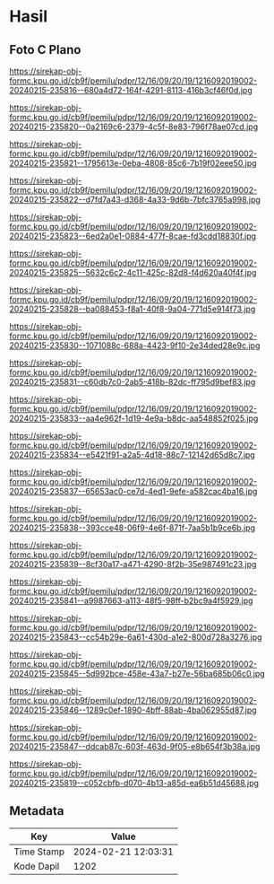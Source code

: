 # Hasil

## Foto C Plano

https://sirekap-obj-formc.kpu.go.id/cb9f/pemilu/pdpr/12/16/09/20/19/1216092019002-20240215-235816--680a4d72-164f-4291-8113-416b3cf46f0d.jpg

https://sirekap-obj-formc.kpu.go.id/cb9f/pemilu/pdpr/12/16/09/20/19/1216092019002-20240215-235820--0a2169c6-2379-4c5f-8e83-796f78ae07cd.jpg

https://sirekap-obj-formc.kpu.go.id/cb9f/pemilu/pdpr/12/16/09/20/19/1216092019002-20240215-235821--1795613e-0eba-4808-85c6-7b19f02eee50.jpg

https://sirekap-obj-formc.kpu.go.id/cb9f/pemilu/pdpr/12/16/09/20/19/1216092019002-20240215-235822--d7fd7a43-d368-4a33-9d6b-7bfc3765a998.jpg

https://sirekap-obj-formc.kpu.go.id/cb9f/pemilu/pdpr/12/16/09/20/19/1216092019002-20240215-235823--6ed2a0e1-0884-477f-8cae-fd3cdd18830f.jpg

https://sirekap-obj-formc.kpu.go.id/cb9f/pemilu/pdpr/12/16/09/20/19/1216092019002-20240215-235825--5632c6c2-4c11-425c-82d8-f4d620a40f4f.jpg

https://sirekap-obj-formc.kpu.go.id/cb9f/pemilu/pdpr/12/16/09/20/19/1216092019002-20240215-235828--ba088453-f8a1-40f8-9a04-771d5e914f73.jpg

https://sirekap-obj-formc.kpu.go.id/cb9f/pemilu/pdpr/12/16/09/20/19/1216092019002-20240215-235830--1071088c-688a-4423-9f10-2e34ded28e9c.jpg

https://sirekap-obj-formc.kpu.go.id/cb9f/pemilu/pdpr/12/16/09/20/19/1216092019002-20240215-235831--c60db7c0-2ab5-418b-82dc-ff795d9bef83.jpg

https://sirekap-obj-formc.kpu.go.id/cb9f/pemilu/pdpr/12/16/09/20/19/1216092019002-20240215-235833--aa4e962f-1d19-4e9a-b8dc-aa548852f025.jpg

https://sirekap-obj-formc.kpu.go.id/cb9f/pemilu/pdpr/12/16/09/20/19/1216092019002-20240215-235834--e5421f91-a2a5-4d18-88c7-12142d65d8c7.jpg

https://sirekap-obj-formc.kpu.go.id/cb9f/pemilu/pdpr/12/16/09/20/19/1216092019002-20240215-235837--65653ac0-ce7d-4ed1-9efe-a582cac4ba16.jpg

https://sirekap-obj-formc.kpu.go.id/cb9f/pemilu/pdpr/12/16/09/20/19/1216092019002-20240215-235838--393cce48-06f9-4e6f-871f-7aa5b1b9ce6b.jpg

https://sirekap-obj-formc.kpu.go.id/cb9f/pemilu/pdpr/12/16/09/20/19/1216092019002-20240215-235839--8cf30a17-a471-4290-8f2b-35e987491c23.jpg

https://sirekap-obj-formc.kpu.go.id/cb9f/pemilu/pdpr/12/16/09/20/19/1216092019002-20240215-235841--a9987663-a113-48f5-98ff-b2bc9a4f5929.jpg

https://sirekap-obj-formc.kpu.go.id/cb9f/pemilu/pdpr/12/16/09/20/19/1216092019002-20240215-235843--cc54b29e-6a61-430d-a1e2-800d728a3276.jpg

https://sirekap-obj-formc.kpu.go.id/cb9f/pemilu/pdpr/12/16/09/20/19/1216092019002-20240215-235845--5d992bce-458e-43a7-b27e-56ba685b06c0.jpg

https://sirekap-obj-formc.kpu.go.id/cb9f/pemilu/pdpr/12/16/09/20/19/1216092019002-20240215-235846--1289c0ef-1890-4bff-88ab-4ba062955d87.jpg

https://sirekap-obj-formc.kpu.go.id/cb9f/pemilu/pdpr/12/16/09/20/19/1216092019002-20240215-235847--ddcab87c-603f-463d-9f05-e8b654f3b38a.jpg

https://sirekap-obj-formc.kpu.go.id/cb9f/pemilu/pdpr/12/16/09/20/19/1216092019002-20240215-235819--c052cbfb-d070-4b13-a85d-ea6b51d45688.jpg


## Metadata

| Key        | Value               |
| ---------- | ------------------- |
| Time Stamp | 2024-02-21 12:03:31 |
| Kode Dapil | 1202                |



